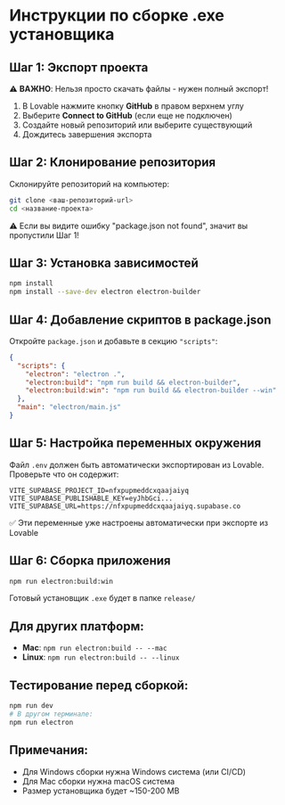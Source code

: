 # Инструкции по сборке .exe установщика

## Шаг 1: Экспорт проекта
⚠️ **ВАЖНО**: Нельзя просто скачать файлы - нужен полный экспорт!

1. В Lovable нажмите кнопку **GitHub** в правом верхнем углу
2. Выберите **Connect to GitHub** (если еще не подключен)
3. Создайте новый репозиторий или выберите существующий
4. Дождитесь завершения экспорта

## Шаг 2: Клонирование репозитория
Склонируйте репозиторий на компьютер:
```bash
git clone <ваш-репозиторий-url>
cd <название-проекта>
```

⚠️ Если вы видите ошибку "package.json not found", значит вы пропустили Шаг 1!

## Шаг 3: Установка зависимостей
```bash
npm install
npm install --save-dev electron electron-builder
```

## Шаг 4: Добавление скриптов в package.json
Откройте `package.json` и добавьте в секцию `"scripts"`:
```json
{
  "scripts": {
    "electron": "electron .",
    "electron:build": "npm run build && electron-builder",
    "electron:build:win": "npm run build && electron-builder --win"
  },
  "main": "electron/main.js"
}
```

## Шаг 5: Настройка переменных окружения
Файл `.env` должен быть автоматически экспортирован из Lovable.
Проверьте что он содержит:
```
VITE_SUPABASE_PROJECT_ID=nfxpupmeddcxqaajaiyq
VITE_SUPABASE_PUBLISHABLE_KEY=eyJhbGci...
VITE_SUPABASE_URL=https://nfxpupmeddcxqaajaiyq.supabase.co
```

✅ Эти переменные уже настроены автоматически при экспорте из Lovable

## Шаг 6: Сборка приложения
```bash
npm run electron:build:win
```

Готовый установщик `.exe` будет в папке `release/`

## Для других платформ:
- **Mac**: `npm run electron:build -- --mac`
- **Linux**: `npm run electron:build -- --linux`

## Тестирование перед сборкой:
```bash
npm run dev
# В другом терминале:
npm run electron
```

## Примечания:
- Для Windows сборки нужна Windows система (или CI/CD)
- Для Mac сборки нужна macOS система
- Размер установщика будет ~150-200 MB
